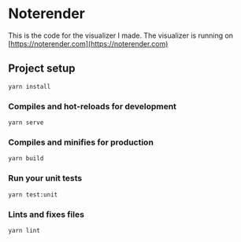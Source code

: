 # Noterender

This is the code for the visualizer I made. The visualizer is running on [https://noterender.com](https://noterender.com)
## Project setup
```
yarn install
```

### Compiles and hot-reloads for development
```
yarn serve
```

### Compiles and minifies for production
```
yarn build
```

### Run your unit tests
```
yarn test:unit
```

### Lints and fixes files
```
yarn lint
```
